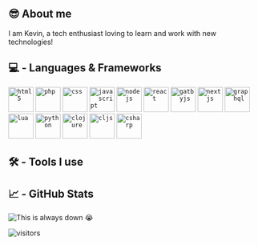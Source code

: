 ## 😎  About me
I am Kevin, a tech enthusiast loving to learn and work with new technologies!

## 💻 - Languages & Frameworks
<code><img title="HTML5" alt="html5" width="50px" src="https://cdn.jsdelivr.net/gh/devicons/devicon/icons/html5/html5-original.svg" /></code>
<code><img title="PHP" alt="php" width="50px" src="https://cdn.jsdelivr.net/gh/devicons/devicon/icons/php/php-original.svg" /></code>
<code><img title="CSS" alt="css" width="50px" src="https://cdn.jsdelivr.net/gh/devicons/devicon/icons/css3/css3-original.svg" /></code>
<code><img title="Javascript" alt="javascript" width="50px" src="https://cdn.jsdelivr.net/gh/devicons/devicon/icons/javascript/javascript-original.svg" /></code>
<code><img title="Node.js" alt="nodejs" width="50px" src="https://cdn.jsdelivr.net/gh/devicons/devicon/icons/nodejs/nodejs-original.svg" /></code>
<code><img title="React" alt="react" width="50px" src="https://cdn.jsdelivr.net/gh/devicons/devicon/icons/react/react-original.svg" /></code>
<code><img title="GatsbyJS" alt="gatbyjs" width="50px" src="https://cdn.jsdelivr.net/gh/devicons/devicon/icons/gatsby/gatsby-original.svg" /></code>
<code><img title="Next.js" alt="nextjs" width="50px" src="https://cdn.jsdelivr.net/gh/devicons/devicon/icons/nextjs/nextjs-original.svg" /></code>
<code><img title="GraphQL" alt="graphql" width="50px" src="https://cdn.jsdelivr.net/gh/devicons/devicon/icons/graphql/graphql-plain.svg" /></code>
<code><img title="Lua" alt="lua" width="50px" src="https://cdn.jsdelivr.net/gh/devicons/devicon/icons/lua/lua-original.svg" /></code>
<code><img title="Python" alt="python" width="50px" src="https://cdn.jsdelivr.net/gh/devicons/devicon/icons/python/python-original.svg" /></code>
<code><img title="Clojure" alt="clojure" width="50px" src="https://cdn.jsdelivr.net/gh/devicons/devicon/icons/clojure/clojure-original.svg" /></code>
<code><img title="Clojurescript" alt="cljs" width="50px" src="https://cdn.jsdelivr.net/gh/devicons/devicon/icons/clojurescript/clojurescript-original.svg" /></code>
<code><img title="C#" alt="csharp" width="50px" src="https://cdn.jsdelivr.net/gh/devicons/devicon/icons/csharp/csharp-original.svg" /></code>

## 🛠 - Tools I use

## 📈 - GitHub Stats
<!-- Skills Chart Widget 📊 -->
<img src="https://cr-skills-chart-widget.azurewebsites.net/api/api?username=kavey&branding=false&show-other-skills=true&bg=transparent" alt="This is always down 😭"/>

<!-- Visitor Tracker 👀 -->
![visitors](https://visitor-badge.glitch.me/badge?style=flat-square&page_id=kavey&right_color=black)
